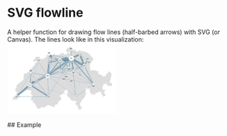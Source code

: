 # SVG flowline

A helper function for drawing flow lines (half-barbed arrows) with SVG (or Canvas). 
The lines look like in this visualization: 
<img src="flowlines.png" style="width:250px">


## Example